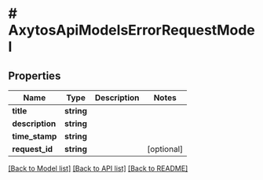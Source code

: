# # AxytosApiModelsErrorRequestModel

## Properties

Name | Type | Description | Notes
------------ | ------------- | ------------- | -------------
**title** | **string** |  |
**description** | **string** |  |
**time_stamp** | **string** |  |
**request_id** | **string** |  | [optional]

[[Back to Model list]](../../README.md#models) [[Back to API list]](../../README.md#endpoints) [[Back to README]](../../README.md)
